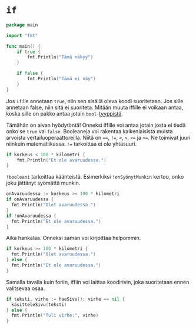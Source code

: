 # `if`

```Go
package main

import "fmt"

func main() {
	if true {
		fmt.Println("Tämä näkyy")
	}

	if false {
		fmt.Println("Tämä ei näy")
	}
}

```

Jos `if`:lle annetaan `true`, niin sen sisällä oleva koodi suoritetaan. Jos sille annetaan false, niin sitä ei suoriteta. Mitään muuta iffille ei voikaan antaa, koska sille on pakko antaa jotain `bool`-[tyyppistä](tyypit.md).

Tämähän on aivan hyödytöntä! Onneksi iffille voi antaa jotain josta ei tiedä onko se `true` vai `false`. Booleaneja voi rakentaa kaikenlaisista muista arvoista vertailuoperaattoreilla. Niitä on `==`, `!=`, `<`, `>`, `<=` ja `>=`. Ne toimivat juuri niinkuin matematiikassa. `!=` tarkoittaa ei ole yhtäsuuri.

```Go
if korkeus < 100 * kilometri {
	fmt.Println("Et ole avaruudessa.")
}
```

`!booleani` tarkoittaa käänteistä. Esimerkiksi `!onSyönytMunkin` kertoo, onko joku jättänyt syömättä munkin.

```Go
onAvaruudessa := korkeus >= 100 * kilometri
if onAvaruudessa {
  fmt.Println("Olet avaruudessa.")
}
if !onAvaruudessa {
  fmt.Println("Et ole avaruudessa.")
}
```

Aika hankalaa. Onneksi saman voi kirjoittaa helpommin.

```Go
if korkeus >= 100 * kilometri {
  fmt.Println("Olet avaruudessa.")
} else {
  fmt.Println("Et ole avaruudessa.")
}
```

Samalla tavalla kuin foriin, iffiin voi laittaa koodirivin, joka suoritetaan ennen valitsevaa osaa.

```Go
if teksti, virhe := haeSivu(); virhe == nil {
  käsitteleSivu(teksti)
} else {
  fmt.Println("Tuli virhe:", virhe)
}
```
